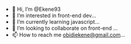 - 👋 Hi, I’m @Ekene93
- 👀 I’m interested in front-end dev...
- 🌱 I’m currently learning javascript...
- 💞️ I’m looking to collaborate on front-end ...
- 📫 How to reach me obidiekene@gmail.com...

<!---
Ekene93/Ekene93 is a ✨ special ✨ repository because its `README.md` (this file) appears on your GitHub profile.
You can click the Preview link to take a look at your changes.
--->
